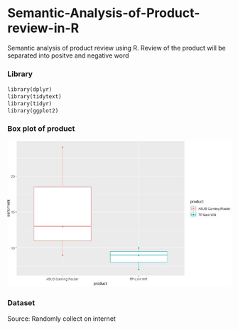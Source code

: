 # Semantic-Analysis-of-Product-review-in-R
Semantic analysis of product review using R. Review of the product  will be separated into positve and negative word

### Library
```
library(dplyr) 
library(tidytext) 
library(tidyr) 
library(ggplot2)
```
### Box plot of product
<div style="text-align:center"><img src="Capture.JPG" /></div>

### Dataset
Source: Randomly collect on internet
